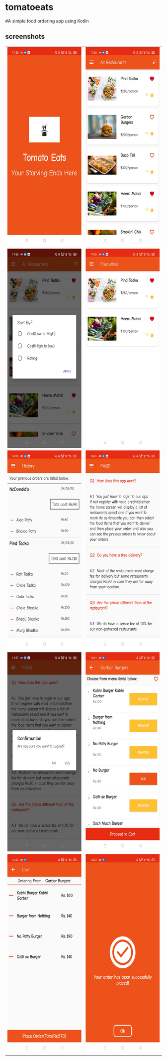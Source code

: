 # tomatoeats
#A  simple food ordering app using Kotlin


## screenshots 

<table>
  <tr>
    <td><img src="screenshots/1.jpg" width=360 height=640></td>
    <td><img src="screenshots/2.jpg" width=360 height=640></td>
  </tr>
<tr>
    <td><img src="screenshots/3.jpg" width=360 height=640></td>
    <td><img src="screenshots/4.jpg" width=360 height=640></td>
  </tr>
<tr>
    <td><img src="screenshots/5.jpg" width=360 height=640></td>
    <td><img src="screenshots/6.jpg" width=360 height=640></td>
  </tr>
<tr>
    <td><img src="screenshots/7.jpg" width=360 height=640></td>
    <td><img src="screenshots/8.jpg" width=360 height=640></td>
  </tr>
<tr>
    <td><img src="screenshots/9.jpg" width=360 height=640></td>
    <td><img src="screenshots/10.jpg" width=360 height=640></td>
  </tr>
   
 </table>
